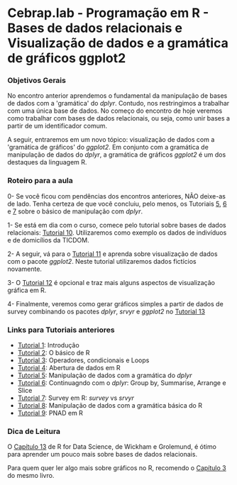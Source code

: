 #  Cebrap.lab - Programação em R - Bases de dados relacionais e Visualização de dados e a gramática de gráficos ggplot2

### Objetivos Gerais

No encontro anterior aprendemos o fundamental da manipulação de bases de dados com a 'gramática' do _dplyr_. Contudo, nos restringimos a trabalhar com uma única base de dados. No começo do encontro de hoje veremos como trabalhar com bases de dados relacionais, ou seja, como unir bases a partir de um identificador comum.

A seguir, entraremos em um novo tópico: visualização de dados com a 'gramática de gráficos' do _ggplot2_. Em conjunto com a gramática de manipulação de dados do _dplyr_, a gramática de gráficos _ggplot2_ é um dos destaques da linguagem R.

### Roteiro para a aula

0- Se você ficou com pendências dos encontros anteriores, NÃO deixe-as de lado. Tenha certeza de que você concluiu, pelo menos, os Tutoriais [5](https://github.com/leobarone/cebrap_lab_cetic_programacao_r/blob/master/tutorials/tutorial05.md),  [6](https://github.com/leobarone/cebrap_lab_cetic_programacao_r/blob/master/tutorials/tutorial06.md) e [7](https://github.com/leobarone/cebrap_lab_cetic_programacao_r/blob/master/tutorials/tutorial07.md) sobre o básico de manipulação com _dplyr_.

1- Se está em dia com o curso, comece pelo tutorial sobre bases de dados relacionais:  [Tutorial 10](https://github.com/leobarone/cebrap_lab_cetic_programacao_r/blob/master/tutorials/tutorial10.md). Utilizaremos como exemplo os dados de indivíduos e de domicílios da TICDOM.

2- A seguir, vá para o [Tutorial 11](https://github.com/leobarone/cebrap_lab_cetic_programacao_r/blob/master/tutorials/tutorial11.md) e aprenda sobre visualização de dados com o pacote _ggplot2_. Neste tutorial utilizaremos dados fictícios novamente.

3- O [Tutorial 12](https://github.com/leobarone/cebrap_lab_cetic_programacao_r/blob/master/tutorials/tutorial12.md) é opcional e traz mais alguns aspectos de visualização gráfica em R.

4- Finalmente, veremos como gerar gráficos simples a partir de dados de survey combinando os pacotes _dplyr_, _srvyr_ e _ggplot2_ no [Tutorial 13](https://github.com/leobarone/cebrap_lab_cetic_programacao_r/blob/master/tutorials/tutorial13.md)

### Links para Tutoriais anteriores

- [Tutorial 1](https://github.com/leobarone/cebrap_lab_cetic_programacao_r/blob/master/tutorials/tutorial01.md): Introdução
- [Tutorial 2](https://github.com/leobarone/cebrap_lab_cetic_programacao_r/blob/master/tutorials/tutorial02.md): O básico de R
- [Tutorial 3](https://github.com/leobarone/cebrap_lab_cetic_programacao_r/blob/master/tutorials/tutorial03.md): Operadores, condicionais e Loops
- [Tutorial 4](https://github.com/leobarone/cebrap_lab_cetic_programacao_r/blob/master/tutorials/tutorial04.md): Abertura de dados em R
- [Tutorial 5](https://github.com/leobarone/cebrap_lab_cetic_programacao_r/blob/master/tutorials/tutorial05.md): Manipulação de dados com a gramática do _dplyr_
- [Tutorial 6](https://github.com/leobarone/cebrap_lab_cetic_programacao_r/blob/master/tutorials/tutorial06.md): Continuagndo com o _dplyr_: Group by, Summarise, Arrange e Slice
- [Tutorial 7](https://github.com/leobarone/cebrap_lab_cetic_programacao_r/blob/master/tutorials/tutorial07.md): Survey em R: _survey_ vs _srvyr_
- [Tutorial 8](https://github.com/leobarone/cebrap_lab_cetic_programacao_r/blob/master/tutorials/tutorial04.md): Manipulação de dados com a gramática básica do R
- [Tutorial 9](https://github.com/leobarone/cebrap_lab_cetic_programacao_r/blob/master/tutorials/tutorial04.md): PNAD em R

### Dica de Leitura

O [Capítulo 13](https://r4ds.had.co.nz/relational-data.html) de R for Data Science, de Wickham e Grolemund, é ótimo para aprender um pouco mais sobre bases de dados relacionais.

Para quem quer ler algo mais sobre gráficos no R, recomendo o [Capítulo 3](https://r4ds.had.co.nz/data-visualisation.html) do mesmo livro.